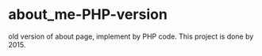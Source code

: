 # about_me-PHP-version

old version of about page, implement by PHP code. This project is done by 2015.
